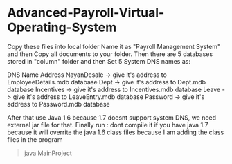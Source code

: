 # Advanced-Payroll-Virtual-Operating-System
Copy these files into local folder Name it as "Payroll Management System"
and then Copy all documents to your folder.
Then there are 5 databases stored in "column" folder and then Set 5 System DNS names as:

DNS Name                Address
NayanDesale ->  give it's address to EmployeeDetails.mdb database
Dept        ->  give it's address to Dept.mdb database
Incentives  ->  give it's address to Incentives.mdb database
Leave       ->  give it's address to LeaveEntry.mdb database
Password    ->  give it's address to Password.mdb database

After that use Java 1.6 because 1.7 doesnt support system DNS, we need external jar file for that.
Finally run :
dont compile it if you have java 1.7 because it will overrite the java 1.6 class files because I am adding the class files in the program
>java MainProject
